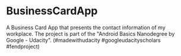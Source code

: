 # BusinessCardApp
A Business Card App that presents the contact information of my workplace. The project is part of the "Android Basics Nanodegree by Google - Udacity".
(#madewithudacity #googleudacityscholars #fendproject)
